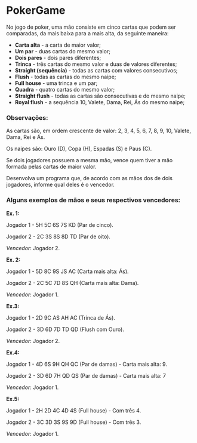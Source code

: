 # PokerGame

No jogo de poker, uma mão consiste em cinco cartas que podem ser comparadas, da mais baixa para a mais alta, da seguinte maneira:

* **Carta alta** - a carta de maior valor;
* **Um par** - duas cartas do mesmo valor;
* **Dois pares** - dois pares diferentes;
* **Trinca** - três cartas do mesmo valor e duas de valores diferentes;
* **Straight (sequência)** - todas as cartas com valores consecutivos;
* **Flush** - todas as cartas do mesmo naipe;
* **Full house** - uma trinca e um par;
* **Quadra** - quatro cartas do mesmo valor;
* **Straight flush** - todas as cartas são consecutivas e do mesmo naipe;
* **Royal flush** - a sequência 10, Valete, Dama, Rei, Ás do mesmo naipe;

### **Observações:**

As cartas são, em ordem crescente de valor: 2, 3, 4, 5, 6, 7, 8, 9, 10, Valete, Dama, Rei e Ás.

Os naipes são: Ouro (D), Copa (H), Espadas (S) e Paus (C).

Se dois jogadores possuem a mesma mão, vence quem tiver a mão formada pelas cartas de maior valor.

Desenvolva um programa que, de acordo com as mãos dos de dois jogadores, informe qual deles é o vencedor.

### Alguns exemplos de mãos e seus respectivos vencedores:

**Ex. 1:**

Jogador 1 - 5H 5C 6S 7S KD (Par de cinco).

Jogador 2 - 2C 3S 8S 8D TD (Par de oito).

*Vencedor*: Jogador 2.

**Ex. 2:**

Jogador 1 - 5D 8C 9S JS AC (Carta mais alta: Ás).

Jogador 2 - 2C 5C 7D 8S QH (Carta mais alta: Dama).

*Vencedor*: Jogador 1.

**Ex.3:**

Jogador 1 - 2D 9C AS AH AC (Trinca de Ás).

Jogador 2 - 3D 6D 7D TD QD (Flush com Ouro).

*Vencedor*: Jogador 2.

**Ex.4:**

Jogador 1 - 4D 6S 9H QH QC (Par de damas) - Carta mais alta: 9.

Jogador 2 - 3D 6D 7H QD QS (Par de damas) - Carta mais alta: 7

*Vencedor*: Jogador 1.

**Ex.5:**

Jogador 1 - 2H 2D 4C 4D 4S (Full house) - Com três 4.

Jogador 2 - 3C 3D 3S 9S 9D (Full house) - Com três 3.

*Vencedor*: Jogador 1.
